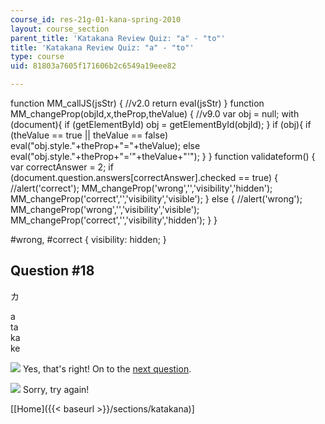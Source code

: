 ```yaml
---
course_id: res-21g-01-kana-spring-2010
layout: course_section
parent_title: 'Katakana Review Quiz: "a" - "to"'
title: 'Katakana Review Quiz: "a" - "to"'
type: course
uid: 81803a7605f171606b2c6549a19eee82

---
```


function MM\_callJS(jsStr) { //v2.0 return eval(jsStr) } function MM\_changeProp(objId,x,theProp,theValue) { //v9.0 var obj = null; with (document){ if (getElementById) obj = getElementById(objId); } if (obj){ if (theValue == true || theValue == false) eval("obj.style."+theProp+"="+theValue); else eval("obj.style."+theProp+"='"+theValue+"'"); } } function validateform() { var correctAnswer = 2; if (document.question.answers\[correctAnswer\].checked == true) { //alert('correct'); MM\_changeProp('wrong','','visibility','hidden'); MM\_changeProp('correct','','visibility','visible'); } else { //alert('wrong'); MM\_changeProp('wrong','','visibility','visible'); MM\_changeProp('correct','','visibility','hidden'); } }

#wrong, #correct { visibility: hidden; }

Question #18
------------

カ

 a  
 ta  
 ka  
 ke

![](/resources/res-21g-01-kana-spring-2010/katakana/katakana-review-quiz-a-to/yokudeki.gif) Yes, that's right! On to the [next question](/resources/res-21g-01-kana-spring-2010/katakana/katakana-review-quiz-a-to/katakana-review-quiz-a-to-18).

![](/resources/res-21g-01-kana-spring-2010/katakana/katakana-review-quiz-a-to/chigau.gif) Sorry, try again!

  
\[[Home]({{< baseurl >}}/sections/katakana)\]